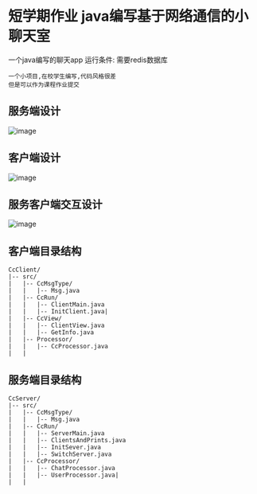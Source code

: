 # 短学期作业 java编写基于网络通信的小聊天室
一个java编写的聊天app
运行条件:
  需要redis数据库

    一个小项目,在校学生编写,代码风格很差
    但是可以作为课程作业提交


## 服务端设计
![image](https://user-images.githubusercontent.com/92032190/188825525-22be296a-3d77-4a94-9ae5-706c26f9a934.png)

## 客户端设计
![image](https://user-images.githubusercontent.com/92032190/188825555-6e6e9c6b-52dc-4a38-8b1a-b2207880ffb9.png)

## 服务客户端交互设计
![image](https://user-images.githubusercontent.com/92032190/188825581-62277126-7bc5-4bb9-bc56-9e1db4935856.png)

## 客户端目录结构
    CcClient/
    |-- src/
    |   |-- CcMsgType/
    |   |   |-- Msg.java
    |   |-- CcRun/
    |   |   |-- ClientMain.java
    |   |   |-- InitClient.java|
    |   |-- CcView/
    |   |   |-- ClientView.java
    |   |   |-- GetInfo.java
    |   |-- Processor/
    |   |   |-- CcProcessor.java
    |   |   
    
## 服务端目录结构
    CcServer/
    |-- src/
    |   |-- CcMsgType/
    |   |   |-- Msg.java
    |   |-- CcRun/
    |   |   |-- ServerMain.java
    |   |   |-- ClientsAndPrints.java
    |   |   |-- InitSever.java
    |   |   |-- SwitchServer.java
    |   |-- CcProcessor/
    |   |   |-- ChatProcessor.java
    |   |   |-- UserProcessor.java|
    |   |

